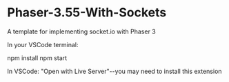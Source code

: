 # Phaser-3.55-With-Sockets
A template for implementing socket.io with Phaser 3

In your VSCode terminal:

npm install
npm start


In VSCode:
"Open with Live Server"--you may need to install this extension
